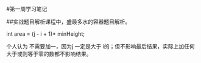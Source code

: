 #第一周学习笔记

##实战题目解析课程中，盛最多水的容器题目解析。

int area = (j - i + 1)* minHeight;

个人认为 不需要加一，因为j 一定是大于 i的；但不影响最后结果，实际上加任何大于或则等于零的数都不影响结果。